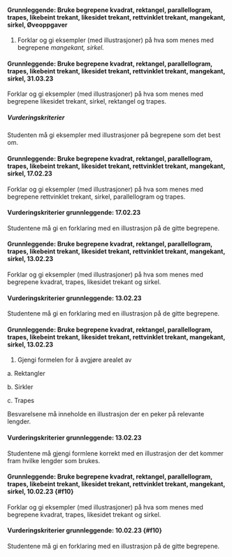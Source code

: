 #### Grunnleggende: Bruke begrepene kvadrat, rektangel, parallellogram, trapes, likebeint trekant, likesidet trekant, rettvinklet trekant, mangekant, sirkel,  Øveoppgaver

1. Forklar og gi eksempler (med illustrasjoner) på hva som menes med
    begrepene *mangekant, sirkel.*

#### Grunnleggende: Bruke begrepene kvadrat, rektangel, parallellogram, trapes, likebeint trekant, likesidet trekant, rettvinklet trekant, mangekant, sirkel,  31.03.23

Forklar og gi eksempler (med illustrasjoner) på hva som menes med begrepene likesidet trekant, sirkel, rektangel og trapes.

##### Vurderingskriterier

Studenten må gi eksempler med illustrasjoner på begrepene som det best om.

#### Grunnleggende: Bruke begrepene kvadrat, rektangel, parallellogram, trapes, likebeint trekant, likesidet trekant, rettvinklet trekant, mangekant, sirkel,  17.02.23

Forklar og gi eksempler (med illustrasjoner) på hva som menes med begrepene rettvinklet trekant, sirkel, parallellogram og trapes.

#### Vurderingskriterier grunnleggende:  17.02.23

Studentene må gi en forklaring med en illustrasjon på de gitte begrepene.

#### Grunnleggende: Bruke begrepene kvadrat, rektangel, parallellogram, trapes, likebeint trekant, likesidet trekant, rettvinklet trekant, mangekant, sirkel,  13.02.23

Forklar og gi eksempler (med illustrasjoner) på hva som menes med begrepene kvadrat, trapes, likesidet trekant og sirkel.

#### Vurderingskriterier grunnleggende:  13.02.23

Studentene må gi en forklaring med en illustrasjon på de gitte begrepene.

#### Grunnleggende: Bruke begrepene kvadrat, rektangel, parallellogram, trapes, likebeint trekant, likesidet trekant, rettvinklet trekant, mangekant, sirkel,  13.02.23

1. Gjengi formelen for å avgjøre arealet av

a. Rektangler

b. Sirkler

c. Trapes

Besvarelsene må inneholde en illustrasjon der en peker på relevante lengder.

#### Vurderingskriterier grunnleggende:  13.02.23

Studentene må gjengi formlene korrekt med en illustrasjon der det kommer fram hvilke lengder som brukes.

#### Grunnleggende: Bruke begrepene kvadrat, rektangel, parallellogram, trapes, likebeint trekant, likesidet trekant, rettvinklet trekant, mangekant, sirkel,  10.02.23 {#f10}

Forklar og gi eksempler (med illustrasjoner) på hva som menes med begrepene kvadrat, trapes, likesidet trekant og sirkel.

#### Vurderingskriterier grunnleggende:  10.02.23 {#f10}

Studentene må gi en forklaring med en illustrasjon på de gitte begrepene.


